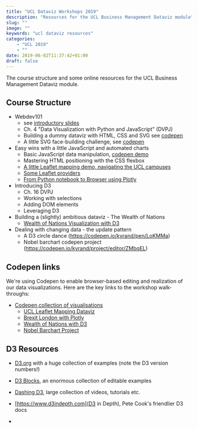```yaml
---
title: "UCL Dataviz Workshops 2019"
description: "Resources for the UCL Business Management Dataviz module"
slug: ""
image: ""
keywords: "ucl dataviz resources"
categories:
    - "UCL 2019"
    - ""
date: 2019-06-02T11:37:42+01:00
draft: false
---
```


The course structure and some online resources for the UCL Business Management Dataviz module.

<!--more-->
## Course Structure
* Webdev101
  - see [introductory slides](https://kyrandale.com/talks/ucl/index_intro.html)
  - Ch. 4 "Data Visualization with Python and JavaScript" (DVPJ)
  - Building a dummy dataviz with HTML, CSS and SVG see [codepen](https://codepen.io/kyrand/pen/MddKaO)
  - A little SVG face-building challenge, see [codepen](https://codepen.io/kyrand/pen/yWdyjp)
* Easy wins with a little JavaScript and automated charts
  - Basic JavaScript data manipulation, [codepen demo](https://codepen.io/kyrand/pen/ZNgrOo?editors=1111)
  - Mastering HTML positioning with the CSS flexbox
  - [A little Leaflet mapping demo, navigating the UCL campuses](https://codepen.io/kyrand/pen/mYJbMB)
  - [Some Leaflet providers](https://leaflet-extras.github.io/leaflet-providers/preview/)
  - [From Python notebook to Browser using Plotly](https://codepen.io/kyrand/pen/mYJbMB)
* Introducing D3
  - Ch. 16 DVPJ
  - Working with selections
  - Adding DOM elements
  - Leveraging D3
* Building a (slightly) ambitious dataviz - The Wealth of Nations
  - [Wealth of Nations Visualization with D3](https://codepen.io/kyrand/pen/gJWYov)
* Dealing with changing data - the update pattern
  - A D3 circle dance (https://codepen.io/kyrand/pen/LoKMMa)
  - Nobel barchart codepen project (https://codepen.io/kyrand/project/editor/ZMbqEL)

## Codepen links

We're using Codepen to enable browser-based editing and realization of our data visualizations. Here are the key links to the workshop walk-throughs:

* [Codepen collection of visualisations](https://codepen.io/collection/DEvKyR/ )
  - [UCL Leaflet Mapping Dataviz](https://codepen.io/kyrand/pen/mYJbMB)
  - [Brexit London with Plotly](https://codepen.io/kyrand/pen/klgvzb)
  - [Wealth of Nations with D3](https://codepen.io/kyrand/pen/gJWYov)
  - [Nobel Barchart Project](https://codepen.io/kyrand/project/editor/ZMbqEL)

## D3 Resources
- [D3.org](https://d3js.org/) with a huge collection of examples (note the D3 version numbers!)
- [D3 Blocks](https://bl.ocks.org), an enormous collection of editable examples
- [Dashing D3](https://www.dashingd3js.com), large collection of videos, tutorials etc.
- [https://www.d3indepth.com](D3 in Depth), Pete Cook's friendlier D3 docs

-
